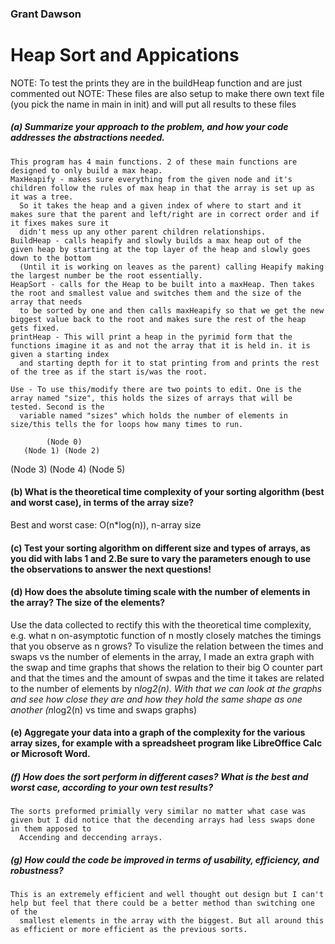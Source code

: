 ### Grant Dawson

# Heap Sort and Appications

NOTE: To test the prints they are in the buildHeap function and are just commented out
NOTE: These files are also setup to make there own text file (you pick the name in main in init) and will put all results to these files

##### (a)  Summarize your approach to the problem, and how your code addresses the abstractions needed.
    This program has 4 main functions. 2 of these main functions are designed to only build a max heap.
    MaxHeapify - makes sure everything from the given node and it's children follow the rules of max heap in that the array is set up as it was a tree.
      So it takes the heap and a given index of where to start and it makes sure that the parent and left/right are in correct order and if it fixes makes sure it
      didn't mess up any other parent children relationships.
    BuildHeap - calls heapify and slowly builds a max heap out of the given heap by starting at the top layer of the heap and slowly goes down to the bottom
      (Until it is working on leaves as the parent) calling Heapify making the largest number be the root essentially.
    HeapSort - calls for the Heap to be built into a maxHeap. Then takes the root and smallest value and switches them and the size of the array that needs
      to be sorted by one and then calls maxHeapify so that we get the new biggest value back to the root and makes sure the rest of the heap gets fixed.
    printHeap - This will print a heap in the pyrimid form that the functions imagine it as and not the array that it is held in. it is given a starting index
      and starting depth for it to stat printing from and prints the rest of the tree as if the start is/was the root.

    Use - To use this/modify there are two points to edit. One is the array named "size", this holds the sizes of arrays that will be tested. Second is the
      variable named "sizes" which holds the number of elements in size/this tells the for loops how many times to run.

            (Node 0)
       (Node 1) (Node 2)
  (Node 3) (Node 4) (Node 5)

#### (b)  What is the theoretical time complexity of your sorting algorithm (best and worst case), in terms of the array size?
Best and worst case: O(n*log(n)), n-array size
#### (c)  Test your sorting algorithm on different size and types of arrays, as you did with labs 1 and 2.Be sure to vary the parameters enough to use the observations to answer the next questions!
#### (d)  How does the absolute timing scale with the number of elements in the array?  The size of the elements?
Use the data collected to rectify this with the theoretical time complexity, e.g.  what n on-asymptotic function of n mostly closely matches the timings that you observe as n grows?
    To visulize the relation between the times and swaps vs the number of elements in the array, I made an extra graph with the swap and time graphs that
      shows the relation to their big O counter part and that the times and the amount of swpas and the time it takes are related to the number of
      elements by n*log2(n). With that we can look at the graphs and see how close they are and how they hold the same shape as one another (n*log2(n) vs time and swaps graphs)


#### (e)  Aggregate your data into a graph of the complexity for the various array sizes, for example with a spreadsheet program like LibreOffice Calc or Microsoft Word.
##### (f)  How does the sort perform in different cases?  What is the best and worst case, according to your own test results?
    The sorts preformed primially very similar no matter what case was given but I did notice that the decending arrays had less swaps done in them apposed to
      Accending and deccending arrays.

##### (g)  How could the code be improved in terms of usability, efficiency, and robustness?
    This is an extremely efficient and well thought out design but I can't help but feel that there could be a better method than switching one of the
      smallest elements in the array with the biggest. But all around this as efficient or more efficient as the previous sorts.

